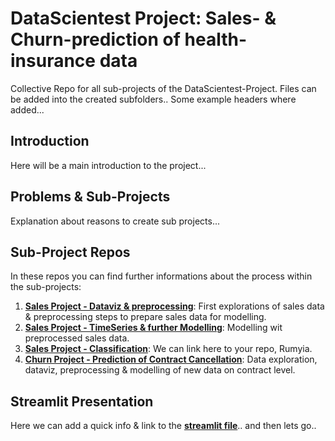 # DataScientest Project: Sales- & Churn-prediction of health-insurance data
Collective Repo for all sub-projects of the DataScientest-Project.
Files can be added into the created subfolders..
Some example headers where added...

## Introduction
Here will be a main introduction to the project...

## Problems & Sub-Projects
Explanation about reasons to create sub projects...

## Sub-Project Repos
In these repos you can find further informations about the process within the sub-projects:
1. __[Sales Project - Dataviz & preprocessing](https://github.com/JonathanPablo/SalesProject)__: First explorations of sales data & preprocessing steps to prepare sales data for modelling.
2. __[Sales Project - TimeSeries & further Modelling](https://github.com/tis294/Sales_TimeSeries)__: Modelling wit preprocessed sales data.
3. __[Sales Project - Classification](tbc)__: We can link here to your repo, Rumyia.
4. __[Churn Project - Prediction of Contract Cancellation](https://github.com/tis294/Sales_TimeSeries)__: Data exploration, dataviz, preprocessing & modelling of new data on contract level. 

## Streamlit Presentation
Here we can add a quick info & link to the __[streamlit file](https://github.com/JonathanPablo/DataScientest_Sales-Churn_Project/blob/main/Streamlit/readme.md)__.. and then lets go.. 
